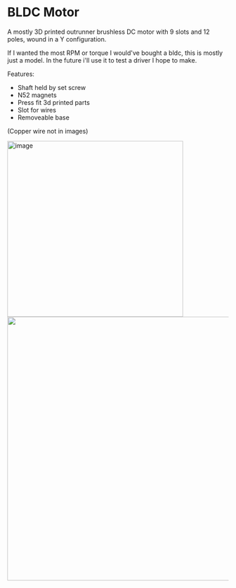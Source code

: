 # BLDC Motor 

A mostly 3D printed outrunner brushless DC motor with 9 slots and 12 poles, wound in a Y configuration.

If I wanted the most RPM or torque I would've bought a bldc, this is mostly just a model. In the future i'll use it to test a driver I hope to make.

Features:
- Shaft held by set screw
- N52 magnets
- Press fit 3d printed parts
- Slot for wires
- Removeable base


(Copper wire not in images)

<img width="400" alt="image" src="https://github.com/user-attachments/assets/7451a826-a50e-4e20-a148-fe7bab81cc32" />


<img width="600" src="https://hc-cdn.hel1.your-objectstorage.com/s/v3/67991e943249a25d117f47c8bffe51aa1a55728e_motor.png" />
